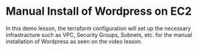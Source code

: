 # Manual Install of Wordpress on EC2

In this demo lesson, the terraform configuration will set up the necessary infrastracture such as VPC, Security Groups, Subnets, etc. for the manual installation of Wordpress as seen on the video lesson.